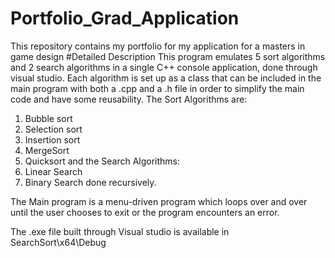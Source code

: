 # Portfolio_Grad_Application
This repository contains my portfolio for my application for a masters in game design
#Detailed Description
This program emulates 5 sort algorithms and 2 search algorithms in a single C++ console application, done through visual studio.
Each algorithm is set up as a class that can be included in the main program with both a .cpp and a .h file in order to simplify the main code and have some reusability.
The Sort Algorithms are:
1. Bubble sort
2. Selection sort
3. Insertion sort
4. MergeSort
5. Quicksort
and the Search Algorithms:
1. Linear Search
2. Binary Search done recursively.

The Main program is a menu-driven program which loops over and over until the user chooses to exit or the program encounters an error.

The .exe file built through Visual studio is available in SearchSort\x64\Debug
